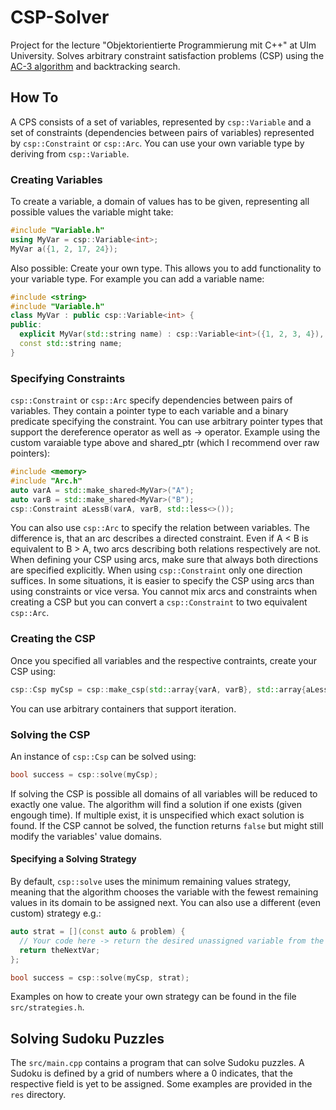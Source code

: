 # CSP-Solver
Project for the lecture "Objektorientierte Programmierung mit C++" at Ulm University. Solves arbitrary constraint satisfaction problems (CSP) using the
[AC-3 algorithm](https://en.wikipedia.org/wiki/AC-3_algorithm) and backtracking search.

## How To
A CPS consists of a set of variables, represented by `csp::Variable` and a set of constraints (dependencies between pairs of variables) represented by `csp::Constraint` or `csp::Arc`. You can use your own variable type by deriving from `csp::Variable`.

### Creating Variables
To create a variable, a domain of values has to be given, representing all possible
values the variable might take:
```cpp
#include "Variable.h"
using MyVar = csp::Variable<int>;
MyVar a({1, 2, 17, 24});
```
Also possible: Create your own type. This allows you to add functionality to your variable type. For example you can add a variable name:
```cpp
#include <string>
#include "Variable.h"
class MyVar : public csp::Variable<int> {
public:
  explicit MyVar(std::string name) : csp::Variable<int>({1, 2, 3, 4}), name(std::move(name)) {}
  const std::string name;
}
```
### Specifying Constraints
`csp::Constraint` or `csp::Arc` specify dependencies between pairs of variables. They contain a pointer type to each variable and a binary predicate specifying the
constraint. You can use arbitrary pointer types that support the dereference operator as well as -> operator. Example using the custom varaiable type above and shared_ptr (which I recommend over raw pointers):
```cpp
#include <memory>
#include "Arc.h"
auto varA = std::make_shared<MyVar>("A");
auto varB = std::make_shared<MyVar>("B");
csp::Constraint aLessB(varA, varB, std::less<>());
```
You can also use `csp::Arc` to specify the relation between variables. The difference is, that an arc describes a directed constraint. Even if A < B is equivalent
to B > A, two arcs describing both relations respectively are not. When defining your CSP using arcs, make sure that always both directions are specified explicitly.
When using `csp::Constraint` only one direction suffices. In some situations, it is easier to specify the CSP using arcs than using constraints or vice versa. You
cannot mix arcs and constraints when creating a CSP but you can convert a `csp::Constraint` to two equivalent `csp::Arc`.

### Creating the CSP
Once you specified all variables and the respective contraints, create your CSP using:
```cpp
csp::Csp myCsp = csp::make_csp(std::array{varA, varB}, std::array{aLessB});
```
You can use arbitrary containers that support iteration.

### Solving the CSP
An instance of `csp::Csp` can be solved using:
```cpp
bool success = csp::solve(myCsp);
```
If solving the CSP is possible all domains of all variables will be reduced to exactly one value. The algorithm will find a solution if one exists (given engough time). If multiple exist, it is unspecified which exact solution is found. If the CSP cannot be solved, the function returns `false` but might still modify the variables' value domains.
#### Specifying a Solving Strategy
By default, `csp::solve` uses the minimum remaining values strategy, meaning that the algorithm chooses the variable with the fewest remaining values in its domain
to be assigned next. You can also use a different (even custom) strategy e.g.:
```cpp
auto strat = [](const auto & problem) {
  // Your code here -> return the desired unassigned variable from the CSP
  return theNextVar;
};

bool success = csp::solve(myCsp, strat);
```
Examples on how to create your own strategy can be found in the file `src/strategies.h`.

## Solving Sudoku Puzzles
The `src/main.cpp` contains a program that can solve Sudoku puzzles. A Sudoku is defined by a grid of numbers where a 0 indicates, that the respective field is yet
to be assigned. Some examples are provided in the `res` directory.
